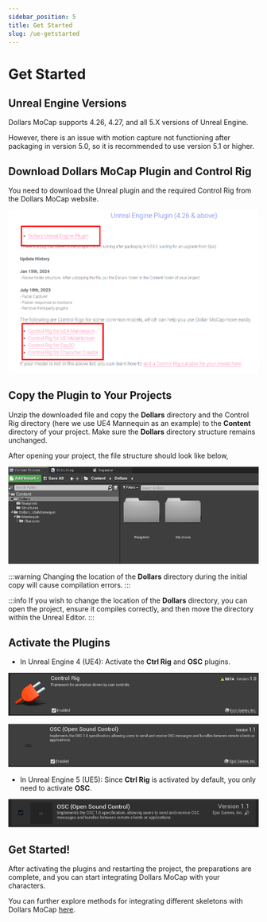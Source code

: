 ```yaml
---
sidebar_position: 5
title: Get Started
slug: /ue-getstarted
---	
```

# Get Started

## Unreal Engine Versions

Dollars MoCap supports 4.26, 4.27, and all 5.X versions of Unreal Engine.

However, there is an issue with motion capture not functioning after packaging in version 5.0, so it is recommended to use version 5.1 or higher.

## Download Dollars MoCap Plugin and Control Rig

You need to download the Unreal plugin and the required Control Rig from the Dollars MoCap website.

![](../../img/2024_05_29_17_21_36.png)

## Copy the Plugin to Your Projects

Unzip the downloaded file and copy the **Dollars** directory and the Control Rig directory (here we use UE4 Mannequin as an example) to the **Content** directory of your project. Make sure the **Dollars** directory structure remains unchanged.

After opening your project, the file structure should look like below,

![](../../img/2024_05_29_16_57_36-dollars42.png)

:::warning
Changing the location of the **Dollars** directory during the initial copy will cause compilation errors.
:::

:::info
If you wish to change the location of the **Dollars** directory, you can open the project, ensure it compiles correctly, and then move the directory within the Unreal Editor.
:::

## Activate the Plugins

- In Unreal Engine 4 (UE4): Activate the **Ctrl Rig** and **OSC** plugins.

![](../../img/2024_05_29_16_18_33-dollars426.png)

![](../../img/2024_05_29_16_18_53-dollars426r.png)

- In Unreal Engine 5 (UE5): Since **Ctrl Rig** is activated by default, you only need to activate **OSC**.

![](../../img/2024_05_29_16_11_11-dollars52.png)

## Get Started!

After activating the plugins and restarting the project, the preparations are complete, and you can start integrating Dollars MoCap with your characters.

You can further explore methods for integrating different skeletons with Dollars MoCap [here](/ue-characters).